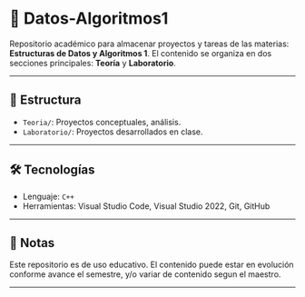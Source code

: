 # 📘 Datos-Algoritmos1

Repositorio académico para almacenar proyectos y tareas de las materias: **Estructuras de Datos y Algoritmos 1**.
El contenido se organiza en dos secciones principales: **Teoría** y **Laboratorio**.

---

## 📁 Estructura

- `Teoria/`: Proyectos conceptuales, análisis.
- `Laboratorio/`: Proyectos desarrollados en clase.

---

## 🛠️ Tecnologías

- Lenguaje: `C++`
- Herramientas: Visual Studio Code, Visual Studio 2022, Git, GitHub

---

## 📝 Notas

Este repositorio es de uso educativo. El contenido puede estar en evolución conforme avance el semestre, y/o variar de contenido segun el maestro.

---
